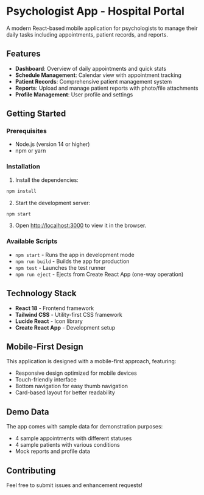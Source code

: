 # Psychologist App - Hospital Portal

A modern React-based mobile application for psychologists to manage their daily tasks including appointments, patient records, and reports.

## Features

- **Dashboard**: Overview of daily appointments and quick stats
- **Schedule Management**: Calendar view with appointment tracking
- **Patient Records**: Comprehensive patient management system
- **Reports**: Upload and manage patient reports with photo/file attachments
- **Profile Management**: User profile and settings

## Getting Started

### Prerequisites

- Node.js (version 14 or higher)
- npm or yarn

### Installation

1. Install the dependencies:
```bash
npm install
```

2. Start the development server:
```bash
npm start
```

3. Open [http://localhost:3000](http://localhost:3000) to view it in the browser.

### Available Scripts

- `npm start` - Runs the app in development mode
- `npm run build` - Builds the app for production
- `npm test` - Launches the test runner
- `npm run eject` - Ejects from Create React App (one-way operation)

## Technology Stack

- **React 18** - Frontend framework
- **Tailwind CSS** - Utility-first CSS framework
- **Lucide React** - Icon library
- **Create React App** - Development setup

## Mobile-First Design

This application is designed with a mobile-first approach, featuring:
- Responsive design optimized for mobile devices
- Touch-friendly interface
- Bottom navigation for easy thumb navigation
- Card-based layout for better readability

## Demo Data

The app comes with sample data for demonstration purposes:
- 4 sample appointments with different statuses
- 4 sample patients with various conditions
- Mock reports and profile data

## Contributing

Feel free to submit issues and enhancement requests! 